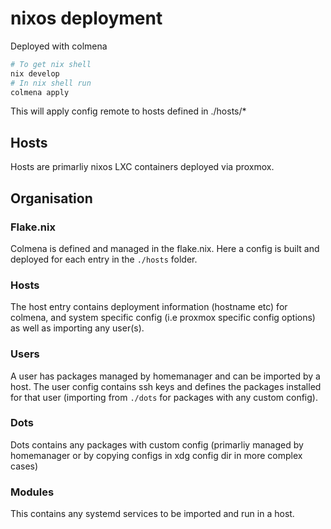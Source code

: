 # nixos deployment

Deployed with colmena

```bash
# To get nix shell
nix develop
# In nix shell run
colmena apply
```

This will apply config remote to hosts defined in ./hosts/*

## Hosts

Hosts are primarliy nixos LXC containers deployed via proxmox.

## Organisation

### Flake.nix
Colmena is defined and managed in the flake.nix. Here a config is built and deployed for each entry in the `./hosts` folder.

### Hosts
The host entry contains deployment information (hostname etc) for colmena, and system specific config (i.e proxmox specific config options) as well as importing any user(s).

### Users
A user has packages managed by homemanager and can be imported by a host. The user config contains ssh keys and defines the packages installed for that user (importing from `./dots` for packages with any custom config).

### Dots
Dots contains any packages with custom config (primarliy managed by homemanager or by copying configs in xdg config dir in more complex cases)

### Modules
This contains any systemd services to be imported and run in a host.